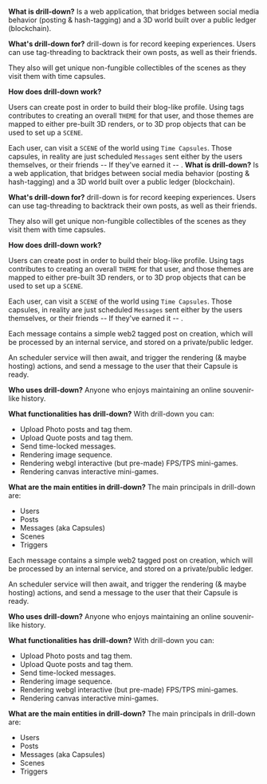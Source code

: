 **What is drill-down?**
Is a web application, that bridges between social media behavior (posting  & hash-tagging) and a 3D world built over a public ledger (blockchain).

**What's drill-down for?**
drill-down is for record keeping experiences. Users can use tag-threading to backtrack their own posts, as well as their friends.

They also will get unique non-fungible collectibles of the scenes as they visit them with time capsules. 

**How does drill-down work?**

Users can create post in order to build their blog-like profile. Using tags contributes to creating an overall `THEME` for that user, and those themes are mapped to either pre-built 3D renders, or to 3D prop objects that can be used to set up a `SCENE`.

Each user, can visit a `SCENE` of the world using `Time Capsules`. Those capsules, in reality are just scheduled `Messages` sent either by the users themselves, or their friends -- If they've earned it -- .
**What is drill-down?**
Is a web application, that bridges between social media behavior (posting  & hash-tagging) and a 3D world built over a public ledger (blockchain).

**What's drill-down for?**
drill-down is for record keeping experiences. Users can use tag-threading to backtrack their own posts, as well as their friends.

They also will get unique non-fungible collectibles of the scenes as they visit them with time capsules. 

**How does drill-down work?**

Users can create post in order to build their blog-like profile. Using tags contributes to creating an overall `THEME` for that user, and those themes are mapped to either pre-built 3D renders, or to 3D prop objects that can be used to set up a `SCENE`.

Each user, can visit a `SCENE` of the world using `Time Capsules`. Those capsules, in reality are just scheduled `Messages` sent either by the users themselves, or their friends -- If they've earned it -- .

Each message contains a simple web2 tagged post on creation,  which will be processed by an internal service, and stored on a private/public ledger. 

An scheduler service will then await, and trigger the rendering (& maybe hosting) actions, and send a message to the user that their Capsule is ready.

**Who uses drill-down?**
Anyone who enjoys maintaining an online souvenir-like history.

**What functionalities has drill-down?**
With drill-down you can:
 - Upload Photo posts and tag them.
 - Upload Quote posts and tag them.
 - Send time-locked messages.
 - Rendering image sequence.
 - Rendering webgl interactive (but pre-made) FPS/TPS mini-games. 
 - Rendering canvas interactive mini-games.


**What are the main entities in drill-down?**
The main principals in drill-down are:
 - Users
 - Posts
 - Messages (aka Capsules)
 - Scenes
 - Triggers

Each message contains a simple web2 tagged post on creation,  which will be processed by an internal service, and stored on a private/public ledger. 

An scheduler service will then await, and trigger the rendering (& maybe hosting) actions, and send a message to the user that their Capsule is ready.

**Who uses drill-down?**
Anyone who enjoys maintaining an online souvenir-like history.

**What functionalities has drill-down?**
With drill-down you can:
 - Upload Photo posts and tag them.
 - Upload Quote posts and tag them.
 - Send time-locked messages.
 - Rendering image sequence.
 - Rendering webgl interactive (but pre-made) FPS/TPS mini-games. 
 - Rendering canvas interactive mini-games.


**What are the main entities in drill-down?**
The main principals in drill-down are:
 - Users
 - Posts
 - Messages (aka Capsules)
 - Scenes
 - Triggers
